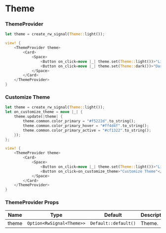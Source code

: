 # Theme

### ThemeProvider

```rust demo
let theme = create_rw_signal(Theme::light());

view! {
    <ThemeProvider theme>
        <Card>
            <Space>
                <Button on_click=move |_| theme.set(Theme::light())>"Light"</Button>
                <Button on_click=move |_| theme.set(Theme::dark())>"Dark"</Button>
            </Space>
        </Card>
    </ThemeProvider>
}
```

### Customize Theme

```rust demo
let theme = create_rw_signal(Theme::light());
let on_customize_theme = move |_| {
    theme.update(|theme| {
        theme.common.color_primary = "#f5222d".to_string();
        theme.common.color_primary_hover = "#ff4d4f".to_string();
        theme.common.color_primary_active = "#cf1322".to_string();
    });
};

view! {
    <ThemeProvider theme>
        <Card>
            <Space>
                <Button on_click=move |_| theme.set(Theme::light())>"Light"</Button>
                <Button on_click=on_customize_theme>"Customize Theme"</Button>
            </Space>
        </Card>
    </ThemeProvider>
}
```

### ThemeProvider Props

| Name  | Type                      | Default              | Description |
| ----- | ------------------------- | -------------------- | ----------- |
| theme | `Option<RwSignal<Theme>>` | `Default::default()` | Theme.      |
